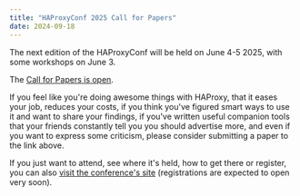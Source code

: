 ```yaml
---
title: "HAProxyConf 2025 Call for Papers"
date: 2024-09-18
---
```

The next edition of the HAProxyConf will be held on June 4-5 2025, with some workshops on June 3.

The [Call for Papers is open](https://www.haproxyconf.com/call-for-papers/).

If you feel like you're doing awesome things with HAProxy, that it eases your job, reduces your costs, if you think you've figured smart ways to use it and want to share your findings, if you've written useful companion tools that your friends constantly tell you you should advertise more, and even if you want to express some criticism, please consider submitting a paper to the link above.

If you just want to attend, see where it's held, how to get there or register, you can also [visit the conference's site](https://www.haproxyconf.com/) (registrations are expected to open very soon).
